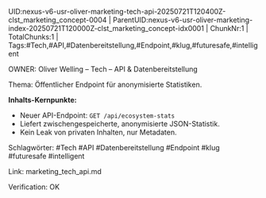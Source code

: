 UID:nexus-v6-usr-oliver-marketing-tech-api-20250721T120400Z-clst_marketing_concept-0004 | ParentUID:nexus-v6-usr-oliver-marketing-index-20250721T120000Z-clst_marketing_concept-idx0001 | ChunkNr:1 | TotalChunks:1 | Tags:#Tech,#API,#Datenbereitstellung,#Endpoint,#klug,#futuresafe,#intelligent

OWNER: Oliver Welling – Tech – API & Datenbereitstellung

Thema: Öffentlicher Endpoint für anonymisierte Statistiken.

**Inhalts-Kernpunkte:**
- Neuer API-Endpoint: `GET /api/ecosystem-stats`
- Liefert zwischengespeicherte, anonymisierte JSON-Statistik.
- Kein Leak von privaten Inhalten, nur Metadaten.

Schlagwörter: #Tech #API #Datenbereitstellung #Endpoint #klug #futuresafe #intelligent

Link: marketing_tech_api.md  

Verification: OK
